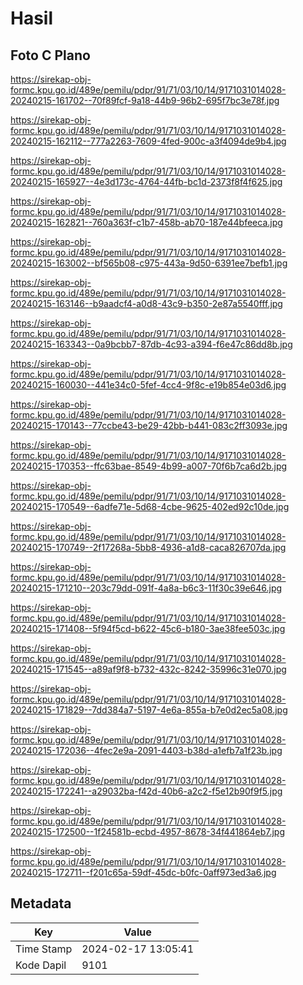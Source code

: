 # Hasil

## Foto C Plano

https://sirekap-obj-formc.kpu.go.id/489e/pemilu/pdpr/91/71/03/10/14/9171031014028-20240215-161702--70f89fcf-9a18-44b9-96b2-695f7bc3e78f.jpg

https://sirekap-obj-formc.kpu.go.id/489e/pemilu/pdpr/91/71/03/10/14/9171031014028-20240215-162112--777a2263-7609-4fed-900c-a3f4094de9b4.jpg

https://sirekap-obj-formc.kpu.go.id/489e/pemilu/pdpr/91/71/03/10/14/9171031014028-20240215-165927--4e3d173c-4764-44fb-bc1d-2373f8f4f625.jpg

https://sirekap-obj-formc.kpu.go.id/489e/pemilu/pdpr/91/71/03/10/14/9171031014028-20240215-162821--760a363f-c1b7-458b-ab70-187e44bfeeca.jpg

https://sirekap-obj-formc.kpu.go.id/489e/pemilu/pdpr/91/71/03/10/14/9171031014028-20240215-163002--bf565b08-c975-443a-9d50-6391ee7befb1.jpg

https://sirekap-obj-formc.kpu.go.id/489e/pemilu/pdpr/91/71/03/10/14/9171031014028-20240215-163146--b9aadcf4-a0d8-43c9-b350-2e87a5540fff.jpg

https://sirekap-obj-formc.kpu.go.id/489e/pemilu/pdpr/91/71/03/10/14/9171031014028-20240215-163343--0a9bcbb7-87db-4c93-a394-f6e47c86dd8b.jpg

https://sirekap-obj-formc.kpu.go.id/489e/pemilu/pdpr/91/71/03/10/14/9171031014028-20240215-160030--441e34c0-5fef-4cc4-9f8c-e19b854e03d6.jpg

https://sirekap-obj-formc.kpu.go.id/489e/pemilu/pdpr/91/71/03/10/14/9171031014028-20240215-170143--77ccbe43-be29-42bb-b441-083c2ff3093e.jpg

https://sirekap-obj-formc.kpu.go.id/489e/pemilu/pdpr/91/71/03/10/14/9171031014028-20240215-170353--ffc63bae-8549-4b99-a007-70f6b7ca6d2b.jpg

https://sirekap-obj-formc.kpu.go.id/489e/pemilu/pdpr/91/71/03/10/14/9171031014028-20240215-170549--6adfe71e-5d68-4cbe-9625-402ed92c10de.jpg

https://sirekap-obj-formc.kpu.go.id/489e/pemilu/pdpr/91/71/03/10/14/9171031014028-20240215-170749--2f17268a-5bb8-4936-a1d8-caca826707da.jpg

https://sirekap-obj-formc.kpu.go.id/489e/pemilu/pdpr/91/71/03/10/14/9171031014028-20240215-171210--203c79dd-091f-4a8a-b6c3-11f30c39e646.jpg

https://sirekap-obj-formc.kpu.go.id/489e/pemilu/pdpr/91/71/03/10/14/9171031014028-20240215-171408--5f94f5cd-b622-45c6-b180-3ae38fee503c.jpg

https://sirekap-obj-formc.kpu.go.id/489e/pemilu/pdpr/91/71/03/10/14/9171031014028-20240215-171545--a89af9f8-b732-432c-8242-35996c31e070.jpg

https://sirekap-obj-formc.kpu.go.id/489e/pemilu/pdpr/91/71/03/10/14/9171031014028-20240215-171829--7dd384a7-5197-4e6a-855a-b7e0d2ec5a08.jpg

https://sirekap-obj-formc.kpu.go.id/489e/pemilu/pdpr/91/71/03/10/14/9171031014028-20240215-172036--4fec2e9a-2091-4403-b38d-a1efb7a1f23b.jpg

https://sirekap-obj-formc.kpu.go.id/489e/pemilu/pdpr/91/71/03/10/14/9171031014028-20240215-172241--a29032ba-f42d-40b6-a2c2-f5e12b90f9f5.jpg

https://sirekap-obj-formc.kpu.go.id/489e/pemilu/pdpr/91/71/03/10/14/9171031014028-20240215-172500--1f24581b-ecbd-4957-8678-34f441864eb7.jpg

https://sirekap-obj-formc.kpu.go.id/489e/pemilu/pdpr/91/71/03/10/14/9171031014028-20240215-172711--f201c65a-59df-45dc-b0fc-0aff973ed3a6.jpg


## Metadata

| Key        | Value               |
| ---------- | ------------------- |
| Time Stamp | 2024-02-17 13:05:41 |
| Kode Dapil | 9101                |



